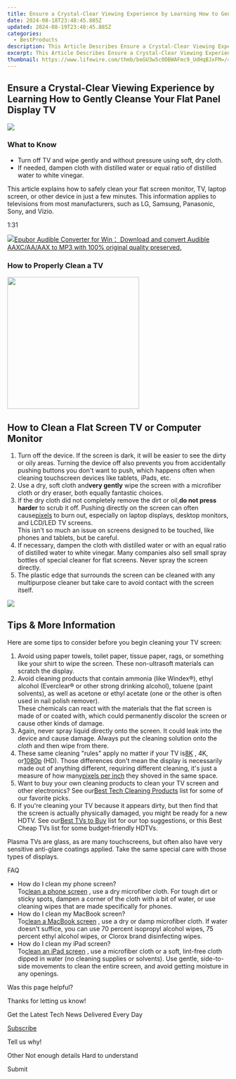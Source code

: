 ```yaml
---
title: Ensure a Crystal-Clear Viewing Experience by Learning How to Gently Cleanse Your Flat Panel Display TV
date: 2024-08-18T23:48:45.885Z
updated: 2024-08-19T23:48:45.885Z
categories:
  - BestProducts
description: This Article Describes Ensure a Crystal-Clear Viewing Experience by Learning How to Gently Cleanse Your Flat Panel Display TV
excerpt: This Article Describes Ensure a Crystal-Clear Viewing Experience by Learning How to Gently Cleanse Your Flat Panel Display TV
thumbnail: https://www.lifewire.com/thmb/beGU3w5c0DBWAFmc9_UdHqBJxFM=/400x300/filters:no_upscale():max_bytes(150000):strip_icc():format(webp)/how-to-clean-a-flat-screen-tv-or-computer-monitor-2624703_final-5c18343bc9e77c00016deb61.png
---
```


## Ensure a Crystal-Clear Viewing Experience by Learning How to Gently Cleanse Your Flat Panel Display TV
<!-- affiliate ads begin -->
<a href="https://secure.2checkout.com/order/checkout.php?PRODS=3851655&QTY=1&AFFILIATE=108875&CART=1"><img src="http://www.aiseesoft.com/avangate/30p/banner.jpg" border="0"></a>
<!-- affiliate ads end -->
### What to Know

* Turn off TV and wipe gently and without pressure using soft, dry cloth.
* If needed, dampen cloth with distilled water or equal ratio of distilled water to white vinegar.

 This article explains how to safely clean your flat screen monitor, TV, laptop screen, or other device in just a few minutes. This information applies to televisions from most manufacturers, such as LG, Samsung, Panasonic, Sony, and Vizio.  

1:31

<!-- affiliate ads begin -->
<a href="https://secure.2checkout.com/order/checkout.php?PRODS=4708689&QTY=1&AFFILIATE=108875&CART=1"><img src="https://www.epubor.com/images/uppic/audible-converter-interface.png" border="0">Epubor Audible Converter for Win： Download and convert Audible AAXC/AA/AAX to MP3 with 100% original quality preserved.</a>
<!-- affiliate ads end -->
### How to Properly Clean a TV

<!-- affiliate ads begin -->
<a href="https://coinrule.sjv.io/c/5597632/1958374/18409" target="_top" id="1958374"><img src="//a.impactradius-go.com/display-ad/18409-1958374" border="0" alt="" width="300" height="300"/></a><img height="0" width="0" src="https://imp.pxf.io/i/5597632/1958374/18409" style="position:absolute;visibility:hidden;" border="0" />
<!-- affiliate ads end -->
## How to Clean a Flat Screen TV or Computer Monitor

1. Turn off the device. If the screen is dark, it will be easier to see the dirty or oily areas. Turning the device off also prevents you from accidentally pushing buttons you don't want to push, which happens often when cleaning touchscreen devices like tablets, iPads, etc.
2. Use a dry, soft cloth and**very gently** wipe the screen with a microfiber cloth or dry eraser, both equally fantastic choices.
3. If the dry cloth did not completely remove the dirt or oil,**do not press harder** to scrub it off. Pushing directly on the screen can often cause[pixels](https://www.lifewire.com/what-is-a-pixel-1846929) to burn out, especially on laptop displays, desktop monitors, and LCD/LED TV screens.  
 This isn't so much an issue on screens designed to be touched, like phones and tablets, but be careful.
4. If necessary, dampen the cloth with distilled water or with an equal ratio of distilled water to white vinegar. Many companies also sell small spray bottles of special cleaner for flat screens. Never spray the screen directly.
5. The plastic edge that surrounds the screen can be cleaned with any multipurpose cleaner but take care to avoid contact with the screen itself.

<!-- affiliate ads begin -->
<a href="https://store.movavi.com/affiliate.php?ACCOUNT=MOVAVI&AFFILIATE=108875&PATH=https%3A%2F%2Fwww.movavi.com%3FAFFILIATE%3D108875%26RESOURCE%3DMovavi%2BVideo%2BEditor%2Bbox"><img src="https://mcusercontent.com/0885a03ded3d480dca9287f12/images/6d3207fd-9f15-4c21-f0ad-59c68e6a7e2a.png" border="0"></a>
<!-- affiliate ads end -->
## Tips & More Information

 Here are some tips to consider before you begin cleaning your TV screen:

1. Avoid using paper towels, toilet paper, tissue paper, rags, or something like your shirt to wipe the screen. These non-ultrasoft materials can scratch the display.
2. Avoid cleaning products that contain ammonia (like Windex®), ethyl alcohol (Everclear® or other strong drinking alcohol), toluene (paint solvents), as well as acetone or ethyl acetate (one or the other is often used in nail polish remover).  
 These chemicals can react with the materials that the flat screen is made of or coated with, which could permanently discolor the screen or cause other kinds of damage.
3. Again, never spray liquid directly onto the screen. It could leak into the device and cause damage. Always put the cleaning solution onto the _cloth_ and then wipe from there.
4. These same cleaning "rules" apply no matter if your TV is[8K](https://www.lifewire.com/8k-resolution-beyond-4k-1846844) , 4K, or[1080p](https://www.lifewire.com/720p-1080i-1080p-explained-3276378) (HD). Those differences don't mean the display is necessarily made out of anything different, requiring different cleaning, it's just a measure of how many[pixels per inch](https://www.lifewire.com/how-many-pixels-in-an-inch-4125185) they shoved in the same space.
5. Want to buy your own cleaning products to clean your TV screen and other electronics? See our[Best Tech Cleaning Products](https://www.lifewire.com/computer-component-and-accessory-reviews-4102588) list for some of our favorite picks.
6. If you're cleaning your TV because it appears dirty, but then find that the screen is actually physically damaged, you might be ready for a new HDTV. See our[Best TVs to Buy](https://www.lifewire.com/best-tvs-to-buy-4061107) list for our top suggestions, or this Best Cheap TVs list for some budget-friendly HDTVs.

 Plasma TVs are glass, as are many touchscreens, but often also have very sensitive anti-glare coatings applied. Take the same special care with those types of displays.

 FAQ

* How do I clean my phone screen?  
 To[clean a phone screen](https://www.lifewire.com/how-to-clean-phone-screen-4688907) , use a dry microfiber cloth. For tough dirt or sticky spots, dampen a corner of the cloth with a bit of water, or use cleaning wipes that are made specifically for phones.
* How do I clean my MacBook screen?  
 To[clean a MacBook screen](https://www.lifewire.com/clean-a-macbook-screen-5216324) , use a dry or damp microfiber cloth. If water doesn't suffice, you can use 70 percent isopropyl alcohol wipes, 75 percent ethyl alcohol wipes, or Clorox brand disinfecting wipes.
* How do I clean my iPad screen?  
 To[clean an iPad screen](https://www.lifewire.com/clean-ipad-screen-4176275) , use a microfiber cloth or a soft, lint-free cloth dipped in water (no cleaning supplies or solvents). Use gentle, side-to-side movements to clean the entire screen, and avoid getting moisture in any openings.

Was this page helpful?

Thanks for letting us know!

 Get the Latest Tech News Delivered Every Day

[Subscribe](https://www.lifewire.com/#)

Tell us why!

 Other  Not enough details  Hard to understand

 Submit

<ins class="adsbygoogle"
     style="display:block"
     data-ad-format="autorelaxed"
     data-ad-client="ca-pub-7571918770474297"
     data-ad-slot="1223367746"></ins>



<ins class="adsbygoogle"
     style="display:block"
     data-ad-client="ca-pub-7571918770474297"
     data-ad-slot="8358498916"
     data-ad-format="auto"
     data-full-width-responsive="true"></ins>


